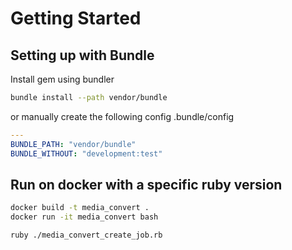 # Getting Started

## Setting up with Bundle

Install gem using bundler

```sh
bundle install --path vendor/bundle
```

or manually create the following config .bundle/config

```yaml
---
BUNDLE_PATH: "vendor/bundle"
BUNDLE_WITHOUT: "development:test"
```

## Run on docker with a specific ruby version

```sh
docker build -t media_convert .
docker run -it media_convert bash

ruby ./media_convert_create_job.rb
```

